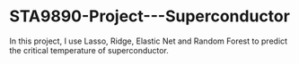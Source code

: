 # STA9890-Project---Superconductor
In this project, I use Lasso, Ridge, Elastic Net and Random Forest to predict the critical temperature of superconductor.
